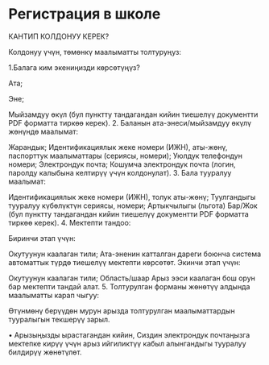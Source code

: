 # Регистрация в школе

КАНТИП КОЛДОНУУ КЕРЕК?

Колдонуу үчүн, төмөнкү маалыматты толтуруңуз:

1.Балага ким экениңизди көрсөтүңүз?

Ата;

Эне;

Мыйзамдуу өкүл (бул пунктту тандагандан кийин тиешелүү документти PDF форматта тиркөө керек). 2. Баланын ата-энеси/мыйзамдуу өкүлү жөнүндө маалымат:

Жарандык;
Идентификациялык жеке номери (ИЖН), аты-жөнү, паспорттук маалыматтары (сериясы, номери);
Уюлдук телефондун номери;
Электрондук почта;
Кошумча электрондук почта (логин, паролду калыбына келтирүү үчүн колдонулат). 3. Бала тууралуу маалымат:

Идентификациялык жеке номери (ИЖН), толук аты-жөнү;
Туулгандыгы тууралуу күбөлүктүн сериясы, номери;
Артыкчылыгы (льгота) Бар/Жок (бул пунктту тандагандан кийин тиешелүү документти PDF форматта тиркөө керек). 4. Мектепти тандоо:

Биринчи этап үчүн:

Окутуунун каалаган тили;
Ата-эненин катталган дареги боюнча система автоматтык түрдө тиешелүү мектепти көрсөтөт.
Экинчи этап үчүн:

Окутуунун каалаган тили;
Область/шаар
Арыз ээси каалаган бош орун бар мектепти тандай алат. 5. Толтурулган форманы жөнөтүү алдында маалыматты карап чыгуу:

Өтүнмөнү берүүдөн мурун арызда толтурулган маалыматтардын тууралыгын текшерүү зарыл.

• Арызыңызды ырастагандан кийин, Сиздин электрондук почтаңызга мектепке кирүү үчүн арыз ийгиликтүү кабыл алынгандыгы тууралуу билдирүү жөнөтүлөт.
